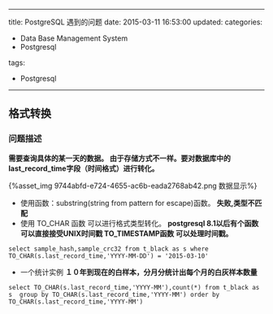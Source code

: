 ﻿----
title: PostgreSQL 遇到的问题
date: 2015-03-11 16:53:00
updated:
categories: 
- Data Base Management System
- Postgresql

tags:
- Postgresql
----
## 格式转换
### 问题描述
**需要查询具体的某一天的数据。 由于存储方式不一样。要对数据库中的last_record_time字段（时间格式）进行转化。**

{%asset_img 9744abfd-e724-4655-ac6b-eada2768ab42.png 数据显示%}

* 使用函数：substring(string from pattern for escape)函数。
**失败,类型不匹配**
* 使用 TO_CHAR 函数 可以进行格式类型转化。
**postgresql 8.1以后有个函数可以直接接受UNIX时间戳  TO_TIMESTAMP函数 可以处理时间戳。**
```
select sample_hash,sample_crc32 from t_black as s where  TO_CHAR(s.last_record_time,'YYYY-MM-DD') = '2015-03-10'
```
* 一个统计实例
**１０年到现在的白样本，分月分统计出每个月的白灰样本数量**
```
select TO_CHAR(s.last_record_time,'YYYY-MM'),count(*) from t_black as s  group by TO_CHAR(s.last_record_time,'YYYY-MM') order by TO_CHAR(s.last_record_time,'YYYY-MM')
```